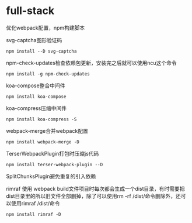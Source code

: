 # full-stack

优化webpack配置，npm构建脚本

svg-captcha图形验证码
```
npm install --D svg-captcha
```

npm-check-updates检查依赖包更新，安装完之后就可以使用ncu这个命令
```
npm install -g npm-check-updates
```

koa-compose整合中间件
```
npm install koa-compose
```

koa-compress压缩中间件
```
npm install koa-compress -S
```

webpack-merge合并webpack配置
```
npm install webpack-merge -D
```

TerserWebpackPlugin打包时压缩js代码
```
npm install terser-webpack-plugin --D
```

SplitChunksPlugin避免重复的引入依赖

rimraf 使用 webpack build文件项目时每次都会生成一个dist目录，有时需要把dist目录里的所以旧文件全部删掉，除了可以使用rm -rf /dist/命令删除外，还可以使用rimraf /dist/命令
```
npm install rimraf -D
```